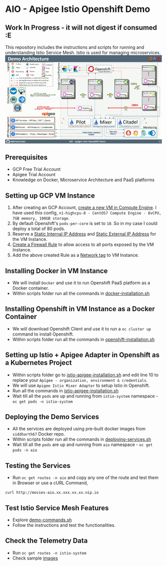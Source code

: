 # AIO - Apigee Istio Openshift Demo
## Work In Progress - it will not digest if consumed :E
This repository includes the instructions and scripts for running and understanding Istio Service Mesh. Istio is used for managing microservices.
![Demo Architecture](demo-architecture2.gif)

## Prerequisites
* GCP Free Trial Account
* Apigee Trial Account
* Knowledge on Docker, Microservice Architecture and PaaS platforms

## Setting up GCP VM Instance
1. After creating an GCP Account, [create a new VM in Compute Engine](https://cloud.google.com/compute/docs/quickstart-linux). I have used this config, `n1-highcpu-8 - CentOS7 Compute Engine - 8vCPU, 7GB memory, 100GB storage`. 
2. By default Openshift's `pods-per-core` is set to `10`. So in my case I could deploy a total of 80 pods.
3. Reserve a [Static Internal IP Address](https://cloud.google.com/compute/docs/ip-addresses/reserve-static-internal-ip-address) and [Static External IP Address](https://cloud.google.com/compute/docs/ip-addresses/reserve-static-external-ip-address) for the VM Instance.
4. [Create a Firewall Rule](https://cloud.google.com/vpc/docs/using-firewalls) to allow access to all ports exposed by the VM Instance.
5. Add the above created Rule as a [Network tag](https://cloud.google.com/vpc/docs/add-remove-network-tags#adding_new_tags_to_vm_instances) to VM Instance.

## Installing Docker in VM Instance
* We will install `Docker` and use it to run Openshift PaaS platform as a Docker container.
* Within scripts folder run all the commands in [docker-installation.sh](https://github.com/sidd-harth/aio/blob/master/scripts/docker-installation.sh)

## Installing Openshift in VM Instance as a Docker Container
* We will download Openshift Client and use it to run a `oc cluster up` command to install Openshift.
* Within scripts folder run all the commands in [openshift-installation.sh](https://github.com/sidd-harth/aio/blob/master/scripts/openshift-installation.sh)

## Setting up Istio + Apigee Adapter in Openshift as a Kubernetes Project
* Within scripts folder go to [istio-apigee-installation.sh](https://github.com/sidd-harth/aio/blob/master/scripts/istio-apigee-installation.sh) and edit line 10 to replace your `Apigee - organization, environment & credentials`.
* We will use `Apigee Istio Mixer Adapter` to setup Istio in Openshift.
* Run all the commands in [istio-apigee-installation.sh](https://github.com/sidd-harth/aio/blob/master/scripts/istio-apigee-installation.sh)
* Wait till all the `pods` are up and running from `istio-system` namespace - `oc get pods -n istio-system`

## Deploying the Demo Services
* All the services are deployed using pre-built docker images from `siddharth67` Docker repo.
* Within scripts folder run all the commands in [deploying-services.sh](https://github.com/sidd-harth/aio/blob/master/scripts/deploying-services.sh)
* Wait till all the `pods` are up and running from `aio` namespace - `oc get pods -n aio`

## Testing the Services 
* Run `oc get routes -n aio` and copy any one of the route and test them in Browser or use a cURL Command,
```
curl http://movies-aio.xx.xxx.xx.xx.nip.io
```

## Test Istio Service Mesh Features
* Explore [demo-commands.sh](https://github.com/sidd-harth/aio/blob/master/scripts/demo-commands.sh)
* Follow the instructions and test the functionalities.

## Check the Telemetry Data
* Run `oc get routes -n istio-system` 
* Check sample [images](https://github.com/sidd-harth/aio/tree/master/images)


